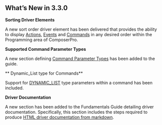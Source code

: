 ## What’s New in 3.3.0

**Sorting Driver Elements**

A new sort order driver element has been delivered that provides the ability to display [Actions][1], [Events][2] and [Commands][3] in any desired order within the Programming area of ComposerPro.


**Supported Command Parameter Types**

A new section defining [Command Parameter Types][4] has been added to the guide.


** Dynamic\_List type for Commands**

Support for [DYNAMIC\_LIST][5] type parameters within a command has been included.


**Driver Documentation**

A new section has been added to the Fundamentals Guide detailing driver documentation. Specifically, this section includes the steps required to produce [HTML driver documentation from markdown][6].

[1]:	https://control4.github.io/docs-driverworks-fundamentals/#actions
[2]:	https://snap-one.github.io/docs-driverworks-fundamentals/#events
[3]:	https://control4.github.io/docs-driverworks-fundamentals/#sorting-commands-in-composerpro
[4]:	https://control4.github.io/docs-driverworks-fundamentals/#supported-command-parameter-types
[5]:	https://control4.github.io/docs-driverworks-fundamentals/#dynamic-list-type-for-commands
[6]:	https://control4.github.io/docs-driverworks-fundamentals/#markdown-driver-documentation